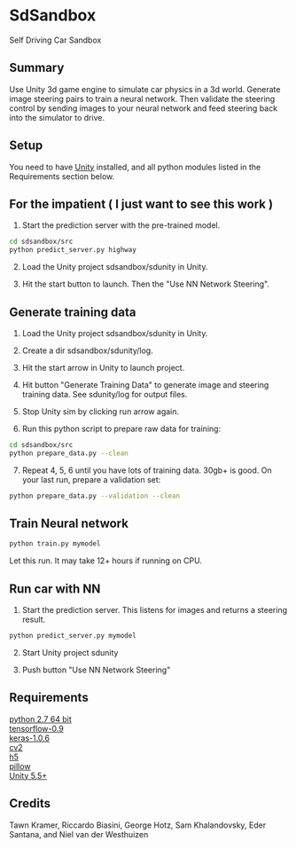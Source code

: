 # SdSandbox

Self Driving Car Sandbox



## Summary

Use Unity 3d game engine to simulate car physics in a 3d world. 
Generate image steering pairs to train a neural network. 
Then validate the steering control by sending images to your neural network and feed steering back into the simulator to drive.



## Setup

You need to have [Unity](https://unity3d.com/get-unity/download) installed, and all python modules listed in the Requirements section below.



## For the impatient ( I just want to see this work )

1) Start the prediction server with the pre-trained model. 

```bash
cd sdsandbox/src
python predict_server.py highway
```

2) Load the Unity project sdsandbox/sdunity in Unity.  

3) Hit the start button to launch. Then the "Use NN Network Steering".  


## Generate training data

1) Load the Unity project sdsandbox/sdunity in Unity.  

2) Create a dir sdsandbox/sdunity/log.  

3) Hit the start arrow in Unity to launch project.  

4) Hit button "Generate Training Data" to generate image and steering training data. See sdunity/log for output files.  

5) Stop Unity sim by clicking run arrow again.  

6) Run this python script to prepare raw data for training:  

```bash
cd sdsandbox/src
python prepare_data.py --clean
```

7) Repeat 4, 5, 6 until you have lots of training data. 30gb+ is good. On your last run, prepare a validation set:  

```bash
python prepare_data.py --validation --clean
```



## Train Neural network

```bash
python train.py mymodel
```

Let this run. It may take 12+ hours if running on CPU.  



## Run car with NN

1) Start the prediction server. This listens for images and returns a steering result.  

```bash
python predict_server.py mymodel
```

2) Start Unity project sdunity  

3) Push button "Use NN Network Steering"  



## Requirements
[python 2.7 64 bit](https://www.python.org/)  
[tensorflow-0.9](https://github.com/tensorflow/tensorflow)  
[keras-1.0.6](https://github.com/fchollet/keras)  
[cv2](https://anaconda.org/menpo/opencv3)  
[h5](http://www.h5py.org/)  
[pillow](https://python-pillow.org/)  
[Unity 5.5+](https://unity3d.com/get-unity/download)  

## Credits

Tawn Kramer, Riccardo Biasini, George Hotz, Sam Khalandovsky, Eder Santana, and Niel van der Westhuizen  

